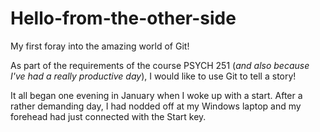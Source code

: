 # Hello-from-the-other-side
My first foray into the amazing world of Git!

As part of the requirements of the course PSYCH 251 (*and also because I've had a really productive day*), I would like to use Git to tell a story!

It all began one evening in January when I woke up with a start. After a rather demanding day, I had nodded off at my Windows laptop and my forehead had just connected with the Start key.
